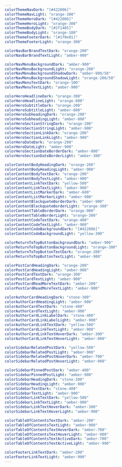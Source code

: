 ```yaml
---
colorThemeNavDark: "[#422006]"
colorThemeNavLight: "orange-300"
colorThemeHeroDark: "[#422006]" 
colorThemeHeroLight: "orange-300"
colorThemeBodyDark: "[#2f1405]"
colorThemeBodyLight: "orange-100"  
colorThemeFooterDark: "[#1f0e01]"
colorThemeFooterLight: "orange-300"

colorNavBarBrandTextDark: "orange-200" 
colorNavBarBrandTextLight: "amber-900"

colorNavMenuBackgroundDark: "amber-900"  
colorNavMenuBackgroundLight: "orange-200"
colorNavMenuBackgroundShadowDark: "amber-900/50"
colorNavMenuBackgroundShadowLight: "orange-200/50"
colorNavMenuTextDark: "orange-100"
colorNavMenuTextLight: "amber-900" 

colorHeroHeadlineDark: "orange-300"  
colorHeroHeadlineLight: "orange-800"  
colorHeroSubtitleDark: "orange-200"
colorHeroSubtitleLight: "amber-600"  
colorHeroSubheadingDark: "orange-200"
colorHeroSubheadingLight: "amber-800"
colorHeroSectionStringDark: "orange-200"     
colorHeroSectionStringLight: "amber-900" 
colorHeroSectionLinkDark: "orange-200"   
colorHeroSectionLinkLight: "amber-900"
colorHeroDateDark: "orange-200"    
colorHeroDateLight: "amber-900"
colorHeroSectionDateBorderDark: "amber-800" 
colorHeroSectionDateBorderLight: "amber-300"  

colorContentBodyHeadingDark: "orange-200"    
colorContentBodyHeadingLight: "amber-900"  
colorContentBodyTextDark: "orange-200"  
colorContentBodyTextLight: "amber-900"
colorContentLinkTextDark: "yellow-500"  
colorContentLinkTextLight: "amber-900"  
colorContentListMarkerDark: "amber-600"   
colorContentListMarkerLight: "amber-900"
colorContentBlockquoteBorderDark: "amber-900"
colorContentBlockquoteBorderLight: "orange-300"     
colorContentTableBorderDark: "orange-900"     
colorContentTableBorderLight: "orange-300"   
colorContentCodeTextDark: "orange-400"
colorContentCodeTextLight: "amber-900"  
colorContentCodeBackgroundDark: "[#422006]"
colorContentCodeBackgroundLight: "yellow-300"

colorReturnToTopButtonBackgroundDark: "amber-900"    
colorReturnToTopButtonBackgroundLight: "orange-300"
colorReturnToTopButtonTextDark: "orange-200"     
colorReturnToTopButtonTextLight: "amber-900" 

colorPostCardHeadingDark: "orange-200"  
colorPostCardHeadingLight: "amber-900"   
colorPostCardTextDark: "orange-300"    
colorPostCardTextLight: "amber-900"  
colorPostCardReadMoreTextDark: "amber-200"  
colorPostCardReadMoreTextLight: "amber-900" 

colorAuthorCardHeadingDark: "stone-300"   
colorAuthorCardHeadingLight: "amber-900" 
colorAuthorCardTextDark: "stone-400"
colorAuthorCardTextLight: "amber-900"  
colorAuthorCardLinkLabelDark: "stone-400"     
colorAuthorCardLinkLabelLight: "amber-900" 
colorAuthorCardLinkTextDark: "yellow-500"    
colorAuthorCardLinkTextLight: "amber-900"
colorAuthorCardLinkTextHoverDark: "amber-300"   
colorAuthorCardLinkTextHoverLight: "amber-900"

colorSidebarRelatedPostDark: "yellow-500"   
colorSidebarRelatedPostLight: "amber-900" 
colorSidebarRelatedPostHoverDark: "amber-700"  
colorSidebarRelatedPostHoverLight: "amber-900"  

colorSidebarPinnedPostDark: "amber-400"    
colorSidebarPinnedPostLight: "amber-900" 
colorSidebarHeadingDark: "stone-200"     
colorSidebarHeadingLight: "amber-900"
colorSidebarTextDark: "stone-400"     
colorSidebarTextLight: "amber-900" 
colorSidebarLinkTextDark: "yellow-500"    
colorSidebarLinkTextLight: "amber-900"  
colorSidebarLinkTextHoverDark: "amber-300"   
colorSidebarLinkTextHoverLight: "amber-900"  

colorTableOfContentsTextDark: "amber-200"    
colorTableOfContentsTextLight: "amber-900"
colorTableOfContentsTextHoverDark: "amber-700"   
colorTableOfContentsTextHoverLight: "amber-900"
colorTableOfContentsTextActiveDark: "amber-700"     
colorTableOfContentsTextActiveLight: "amber-900"

colorFooterLinkTextDark: "amber-200"     
colorFooterLinkTextLight: "amber-900"
---
```

